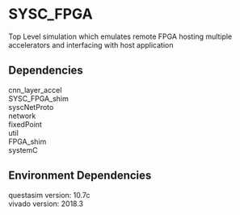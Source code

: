# SYSC_FPGA
Top Level simulation which emulates remote FPGA hosting multiple accelerators and interfacing with host application


## Dependencies
cnn_layer_accel  
SYSC_FPGA_shim  
syscNetProto  
network  
fixedPoint  
util  
FPGA_shim  
systemC   
    

## Environment Dependencies
questasim version: 10.7c  
vivado version: 2018.3  
